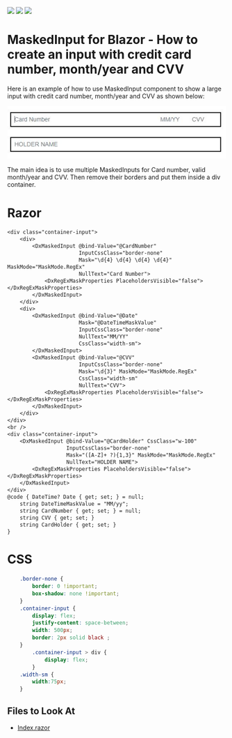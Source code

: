 <!-- default badges list -->
![](https://img.shields.io/endpoint?url=https://codecentral.devexpress.com/api/v1/VersionRange/438844465/21.2.3%2B)
[![](https://img.shields.io/badge/Open_in_DevExpress_Support_Center-FF7200?style=flat-square&logo=DevExpress&logoColor=white)](https://supportcenter.devexpress.com/ticket/details/T1053365)
[![](https://img.shields.io/badge/📖_How_to_use_DevExpress_Examples-e9f6fc?style=flat-square)](https://docs.devexpress.com/GeneralInformation/403183)
<!-- default badges end -->
<!--
A repository template for creating new examples.
-->

# MaskedInput for Blazor - How to create an input with credit card number, month/year and CVV

Here is an example of how to use MaskedInput component to show a large input with credit card number, month/year and CVV as shown below:

![alt text](./Sample.JPG)

The main idea is to use multiple MaskedInputs for Card number, valid month/year and CVV. Then remove their borders and put them inside a div container.

# Razor

```razor
<div class="container-input">
    <div>
        <DxMaskedInput @bind-Value="@CardNumber"
                       InputCssClass="border-none"
                       Mask="\d{4} \d{4} \d{4} \d{4}" MaskMode="MaskMode.RegEx"
                       NullText="Card Number">
            <DxRegExMaskProperties PlaceholdersVisible="false"></DxRegExMaskProperties>
        </DxMaskedInput>
    </div>
    <div>
        <DxMaskedInput @bind-Value="@Date"
                       Mask="@DateTimeMaskValue"
                       InputCssClass="border-none"
                       NullText="MM/YY"
                       CssClass="width-sm">
        </DxMaskedInput>
        <DxMaskedInput @bind-Value="@CVV"
                       InputCssClass="border-none"
                       Mask="\d{3}" MaskMode="MaskMode.RegEx"
                       CssClass="width-sm"
                       NullText="CVV">
            <DxRegExMaskProperties PlaceholdersVisible="false"></DxRegExMaskProperties>
        </DxMaskedInput>
    </div>
</div>
<br />
<div class="container-input">
    <DxMaskedInput @bind-Value="@CardHolder" CssClass="w-100"
                   InputCssClass="border-none"
                   Mask="([A-Z]+ ?){1,3}" MaskMode="MaskMode.RegEx"
                   NullText="HOLDER NAME">
        <DxRegExMaskProperties PlaceholdersVisible="false"></DxRegExMaskProperties>
    </DxMaskedInput>
</div>
@code { DateTime? Date { get; set; } = null;
    string DateTimeMaskValue = "MM/yy";
    string CardNumber { get; set; } = null;
    string CVV { get; set; }
    string CardHolder { get; set; }
}
```
# CSS

```css
    .border-none {
        border: 0 !important;
        box-shadow: none !important;
    }
    .container-input {
        display: flex;
        justify-content: space-between;
        width: 500px;
        border: 2px solid black ;
    }
        .container-input > div {
            display: flex;
        }
    .width-sm {
        width:75px;
    }
```

<!-- default file list -->

## Files to Look At

- [Index.razor](./CS/BlazorServerApp/Pages/Index.razor)

<!-- default file list end -->

<!--

## Documentation

- link
- link
- ...

## More Examples

- link
- link
- ...

-->
